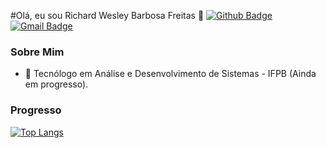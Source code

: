 #Olá, eu sou Richard Wesley Barbosa Freitas 👋
[![Github Badge](https://img.shields.io/badge/-Github-000?style=flat-square&logo=Github&logoColor=white&link=https://github.com/wesleyfreit)](https://github.com/wesleyfreit)
[![Gmail Badge](https://img.shields.io/badge/-Gmail-c14438?style=flat-square&logo=Gmail&logoColor=white&link=mailto:seu_email)](mailto:wesleyrichard30@gmail.com)

### Sobre Mim 
* :school: Tecnólogo em Análise e Desenvolvimento de Sistemas - IFPB (Ainda em progresso).

### Progresso

[![Top Langs](https://github-readme-stats.vercel.app/api/top-langs/?username=wesleyfreit&layout=compact)](https://github.com/anuraghazra/github-readme-stats)
